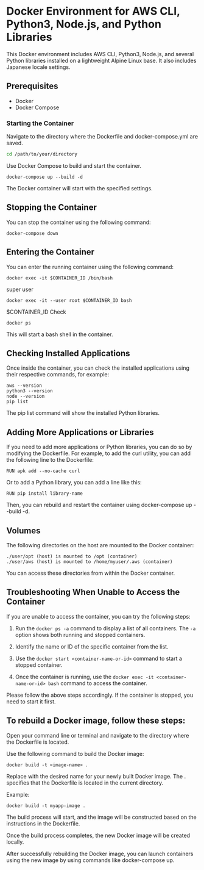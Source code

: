 # Docker Environment for AWS CLI, Python3, Node.js, and Python Libraries

This Docker environment includes AWS CLI, Python3, Node.js, and several Python libraries installed on a lightweight Alpine Linux base. It also includes Japanese locale settings.

## Prerequisites

- Docker
- Docker Compose

### Starting the Container

Navigate to the directory where the Dockerfile and docker-compose.yml are saved.

```bash
cd /path/to/your/directory
```

Use Docker Compose to build and start the container.

```
docker-compose up --build -d
```

The Docker container will start with the specified settings.

## Stopping the Container
You can stop the container using the following command:

```
docker-compose down
```

## Entering the Container
You can enter the running container using the following command:

```
docker exec -it $CONTAINER_ID /bin/bash
```

super user
```
docker exec -it --user root $CONTAINER_ID bash
```

$CONTAINER_ID Check

```
docker ps
```

This will start a bash shell in the container.

## Checking Installed Applications
Once inside the container, you can check the installed applications using their respective commands, for example:

```
aws --version
python3 --version
node --version
pip list

```

The pip list command will show the installed Python libraries.


## Adding More Applications or Libraries
If you need to add more applications or Python libraries, you can do so by modifying the Dockerfile. For example, to add the curl utility, you can add the following line to the Dockerfile:

```
RUN apk add --no-cache curl
```

Or to add a Python library, you can add a line like this:

```
RUN pip install library-name
```

Then, you can rebuild and restart the container using docker-compose up --build -d.


## Volumes
The following directories on the host are mounted to the Docker container:

```
./user/opt (host) is mounted to /opt (container)
./user/aws (host) is mounted to /home/myuser/.aws (container)
```

You can access these directories from within the Docker container.


## Troubleshooting When Unable to Access the Container

If you are unable to access the container, you can try the following steps:

1. Run the `docker ps -a` command to display a list of all containers. The `-a` option shows both running and stopped containers.

2. Identify the name or ID of the specific container from the list.

3. Use the `docker start <container-name-or-id>` command to start a stopped container.

4. Once the container is running, use the `docker exec -it <container-name-or-id> bash` command to access the container.

Please follow the above steps accordingly. If the container is stopped, you need to start it first.

## To rebuild a Docker image, follow these steps:

Open your command line or terminal and navigate to the directory where the Dockerfile is located.

Use the following command to build the Docker image:

```
docker build -t <image-name> .
```

Replace <image-name> with the desired name for your newly built Docker image. The . specifies that the Dockerfile is located in the current directory.

Example:

```
docker build -t myapp-image .
```

The build process will start, and the image will be constructed based on the instructions in the Dockerfile.

Once the build process completes, the new Docker image will be created locally.

After successfully rebuilding the Docker image, you can launch containers using the new image by using commands like docker-compose up.


